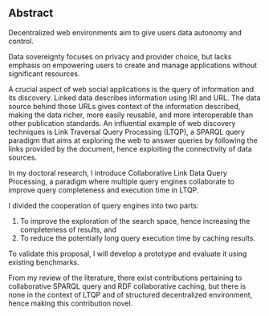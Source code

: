 ## Abstract
<!-- Context -->
Decentralized web environments aim to give users data autonomy and control.
<!-- Need -->
Data sovereignty focuses on privacy and provider choice, but lacks emphasis on empowering users to create and manage applications without significant resources.
<!-- Task -->
A crucial aspect of web social applications is the query of information and its discovery.
Linked data describes information using IRI and URL.
The data source behind those URLs gives context of the information described, making the data richer, 
more easily reusable, and more interoperable than other publication standards.
An influential example of web discovery techniques is Link Traversal Query Processing (LTQP),
a SPARQL query paradigm that aims at exploring the web to answer queries by following the links provided by the document,
hence exploiting the connectivity of data sources.
<!-- Object -->
In my doctoral research, I introduce Collaborative Link Data Query Processing, a paradigm where multiple query engines collaborate to improve query completeness and execution time in LTQP.
<!-- Findings -->
I divided the cooperation of query engines into two parts:
1) To improve the exploration of the search space, hence increasing the completeness of results, and
2) To reduce the potentially long query execution time by caching results.
<!-- Conclusion -->
To validate this proposal, I will develop a prototype and evaluate it using existing benchmarks.
<!-- Perspectives -->
From my review of the literature, there exist contributions pertaining to collaborative SPARQL query and RDF collaborative caching,
but there is none in the context of LTQP and of structured decentralized environment, hence making this contribution novel.